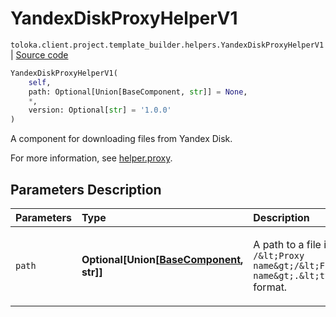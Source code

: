 # YandexDiskProxyHelperV1
`toloka.client.project.template_builder.helpers.YandexDiskProxyHelperV1` | [Source code](https://github.com/Toloka/toloka-kit/blob/v1.2.2/src/client/project/template_builder/helpers.py#L240)

```python
YandexDiskProxyHelperV1(
    self,
    path: Optional[Union[BaseComponent, str]] = None,
    *,
    version: Optional[str] = '1.0.0'
)
```

A component for downloading files from Yandex&#160;Disk.


For more information, see [helper.proxy](https://toloka.ai/docs/template-builder/reference/helper.proxy).

## Parameters Description

| Parameters | Type | Description |
| :----------| :----| :-----------|
`path`|**Optional\[Union\[[BaseComponent](toloka.client.project.template_builder.base.BaseComponent.md), str\]\]**|<p>A path to a file in the `/&lt;Proxy name&gt;/&lt;File name&gt;.&lt;type&gt;` format.</p>
